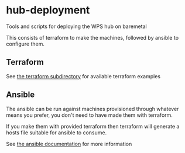 # hub-deployment
Tools and scripts for deploying the WPS hub on baremetal

This consists of terraform to make the machines, followed by ansible to configure them.

## Terraform

See [the terraform subdirectory](terraform) for available terraform examples

## Ansible

The ansible can be run against machines provisioned through whatever means you prefer, you don't need to have made them with terraform.

If you make them with provided terraform then terraform will generate a hosts file suitable for ansible to consume.

See [the ansible documentation](ansible/README.md) for more information
